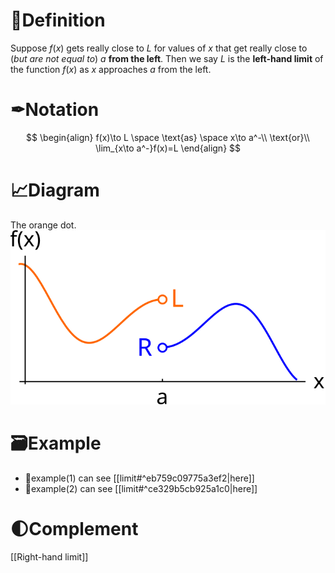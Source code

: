 # 📝Definition
Suppose $f(x)$ gets really close to $L$ for values of $x$ that get really close to (*but are not equal to*) $a$ **from the left**. Then we say $L$ is the **left-hand limit** of the function $f(x)$ as $x$ approaches $a$ from the left.

# ✒Notation
$$
\begin{align}
f(x)\to L \space \text{as} \space x\to a^-\\
\text{or}\\
\lim_{x\to a^-}f(x)=L
\end{align}
$$
# 📈Diagram
The orange dot.
![|200](../assets/images_u0lim1_leftright.svg)
# 🗃Example
- 📌example(1) can see [[limit#^eb759c09775a3ef2|here]]
- 📌example(2) can see [[limit#^ce329b5cb925a1c0|here]]

# 🌓Complement
[[Right-hand limit]]

